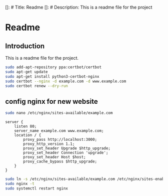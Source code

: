 []: # Title: Readme
[]: # Description: This is a readme file for the project

# Readme

## Introduction

This is a readme file for the project.

```bash
sudo add-apt-repository ppa:certbot/certbot
sudo apt-get update
sudo apt-get install python3-certbot-nginx
sudo certbot --nginx -d example.com -d www.example.com
sudo certbot renew --dry-run
```

## config nginx for new website

```bash
sudo nano /etc/nginx/sites-available/example.com
```

```nginx
server {
    listen 80;
    server_name example.com www.example.com;
    location / {
        proxy_pass http://localhost:3000;
        proxy_http_version 1.1;
        proxy_set_header Upgrade $http_upgrade;
        proxy_set_header Connection 'upgrade';
        proxy_set_header Host $host;
        proxy_cache_bypass $http_upgrade;
    }
}
```

```bash
sudo ln -s /etc/nginx/sites-available/example.com /etc/nginx/sites-enabled/
sudo nginx -t
sudo systemctl restart nginx
```
